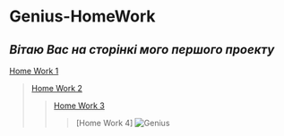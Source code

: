 # Genius-HomeWork
## ***Вітаю Вас на сторінкі мого першого проекту*** ##
[Home Work 1](https://starinskyi.github.io/HomeWork/)<br>
>[Home Work 2](https://starinskyi.github.io/HomeWork2/)<br>
>>[Home Work 3](https://starinskyi.github.io/HomeWork3/)<br>
>>>[Home Work 4]
![Genius]([https://genius.space/wp-content/uploads/2021/08/ogimage-geniusspace.png](https://b5d544927a00eede1649-be3726e3ad45e4cab18c83e623e49788.ssl.cf3.rackcdn.com/assets/img/boss-baby-2.png)https://b5d544927a00eede1649-be3726e3ad45e4cab18c83e623e49788.ssl.cf3.rackcdn.com/assets/img/boss-baby-2.png)
